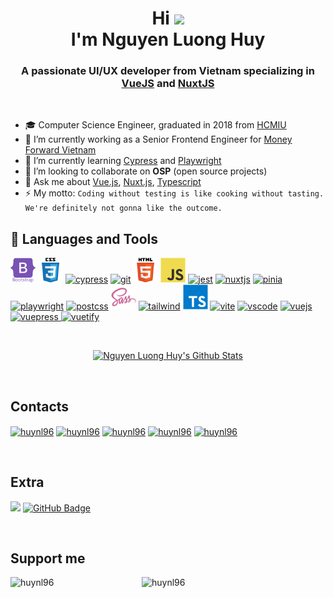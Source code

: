 <h1 align="center">Hi <img src="https://raw.githubusercontent.com/MartinHeinz/MartinHeinz/master/wave.gif" width="30px"> <br /> I'm Nguyen Luong Huy</h1>
<h3 align="center">A passionate UI/UX developer from Vietnam specializing in <a href="https://vuejs.org/" target="_blank">VueJS</a> and <a href="https://nuxtjs.org/" target="_blank">NuxtJS</a></h3>

<br />

- 🎓 Computer Science Engineer, graduated in 2018 from [HCMIU](https://hcmiu.edu.vn/en/)
- 🔭 I’m currently working as a Senior Frontend Engineer for [Money Forward Vietnam](https://corp.moneyforward.com/en/)
- 🌱 I’m currently learning [Cypress](https://www.cypress.io/) and [Playwright](https://playwright.dev/)
- 👯 I’m looking to collaborate on **OSP** (open source projects)
- 💬 Ask me about [Vue.js](https://vuejs.org/), [Nuxt.js](https://nuxtjs.org/), [Typescript](https://www.typescriptlang.org/)
- ⚡ My motto: `Coding without testing is like cooking without tasting. We're definitely not gonna like the outcome.`

## 🔨 Languages and Tools
<p>
  <a href="https://getbootstrap.com" target="_blank"><img src="https://raw.githubusercontent.com/devicons/devicon/master/icons/bootstrap/bootstrap-plain-wordmark.svg" alt="bootstrap" width="40" height="40"/></a> 
  <a href="https://www.w3schools.com/css/" target="_blank"><img src="https://raw.githubusercontent.com/devicons/devicon/master/icons/css3/css3-original-wordmark.svg" alt="css3" width="40" height="40"/></a> 
  <a href="https://www.cypress.io" target="_blank"><img src="https://raw.githubusercontent.com/simple-icons/simple-icons/6e46ec1fc23b60c8fd0d2f2ff46db82e16dbd75f/icons/cypress.svg" alt="cypress" width="40" height="40"/></a> 
  <a href="https://git-scm.com/" target="_blank"><img src="https://www.vectorlogo.zone/logos/git-scm/git-scm-icon.svg" alt="git" width="40" height="40"/></a>
  <a href="https://www.w3.org/html/" target="_blank"><img src="https://raw.githubusercontent.com/devicons/devicon/master/icons/html5/html5-original-wordmark.svg" alt="html5" width="40" height="40"/></a> 
  <a href="https://developer.mozilla.org/en-US/docs/Web/JavaScript" target="_blank"><img src="https://raw.githubusercontent.com/devicons/devicon/master/icons/javascript/javascript-original.svg" alt="javascript" width="40" height="40"/></a>
  <a href="https://jestjs.io" target="_blank"><img src="https://www.vectorlogo.zone/logos/jestjsio/jestjsio-icon.svg" alt="jest" width="40" height="40"/></a> 
  <a href="https://nuxtjs.org/" target="_blank"><img src="https://www.vectorlogo.zone/logos/nuxtjs/nuxtjs-icon.svg" alt="nuxtjs" width="40" height="40"/></a> 
  <a href="https://pinia.vuejs.org/" target="_blank"><img src="https://user-images.githubusercontent.com/15758406/177040546-4fe07557-f96f-4f5b-9ab8-7e9fa906b9d4.png" alt="pinia" width="40" height="40" /></a>
  <a href="https://playwright.dev/" target="_blank"><img src="https://user-images.githubusercontent.com/15758406/177038934-dab43a4e-fc8b-4b40-8491-4f34b4123882.png" alt="playwright" width="40" height="40" /></a>
  <a href="https://postcss.org/" target="_blank"><img src="https://user-images.githubusercontent.com/15758406/177040321-22a2a008-8c5a-43e1-9b64-77a28e404b21.png" alt="postcss" width="40" height="40" /></a>
  <a href="https://sass-lang.com" target="_blank"><img src="https://raw.githubusercontent.com/devicons/devicon/master/icons/sass/sass-original.svg" alt="sass" width="40" height="40"/></a>
  <a href="https://tailwindcss.com/" target="_blank"><img src="https://www.vectorlogo.zone/logos/tailwindcss/tailwindcss-icon.svg" alt="tailwind" width="40" height="40"/></a>
  <a href="https://www.typescriptlang.org/" target="_blank"><img src="https://raw.githubusercontent.com/devicons/devicon/master/icons/typescript/typescript-original.svg" alt="typescript" width="40" height="40"/></a> 
  <a href="https://vitejs.dev/" target="_blank"><img src="https://user-images.githubusercontent.com/15758406/177040495-d9adfa74-1c22-4c65-87b1-b44d181d85e5.png" alt="vite" width="40" height="40"/></a>
  <a href="https://code.visualstudio.com/" target="_blank"><img src="https://user-images.githubusercontent.com/15758406/177038823-3f8e73d0-dda7-42e0-abab-6aa95640cd76.png" alt="vscode" width="40" height="40"/></a>
  <a href="https://vuejs.org/" target="_blank"><img src="https://user-images.githubusercontent.com/15758406/177040589-c484a368-3bc3-4671-be02-051cb68318e4.png" alt="vuejs" width="40" height="40"/></a> <a href="https://vuepress.vuejs.org/" target="_blank"> <img src="https://raw.githubusercontent.com/AliasIO/wappalyzer/master/src/drivers/webextension/images/icons/VuePress.svg" alt="vuepress" width="40" height="40"/> </a> 
  <a href="https://vuetifyjs.com/en/" target="_blank"><img src="https://bestofjs.org/logos/vuetify.svg" alt="vuetify" width="40" height="40"/></a>
</p>

<br />

<p align="center">
  <a href="https://github.com/huynl-96"><img alt="Nguyen Luong Huy's Github Stats" src="https://github-readme-stats.vercel.app/api?username=huynl-96&show_icons=true&count_private=true&theme=tokyonight&hide_border=true&bg_color=0D1117" /></a>
</p>

<br />

## Contacts

<p align="left">
	<a href="https://www.upwork.com/freelancers/~01730a283f36792ace" target="blank"><img align="center" src="https://user-images.githubusercontent.com/15758406/177040462-6053e1cb-5dad-4e24-9e1d-fa1c9bb2343f.png" alt="huynl96" height="40" width="40" /></a>
	<a href="https://www.linkedin.com/in/luong-huy-nguyen-a051311b2/" target="blank"><img align="center" src="https://raw.githubusercontent.com/rahuldkjain/github-profile-readme-generator/master/src/images/icons/Social/linked-in-alt.svg" alt="huynl96" height="40" width="40" /></a>
	<a href="https://join.skype.com/invite/WqUXlK4bJe0u" target="blank"><img align="center" src="https://user-images.githubusercontent.com/15758406/177040391-90b997b2-b6e2-4067-ae52-44f949ac8cb5.png" alt="huynl96" height="40" width="40" /></a>
	<a href="https://twitter.com/huynl96" target="blank"><img align="center" src="https://raw.githubusercontent.com/rahuldkjain/github-profile-readme-generator/master/src/images/icons/Social/twitter.svg" alt="huynl96" height="40" width="40" /></a>
	<a href="https://www.facebook.com/huynl96" target="blank"><img align="center" src="https://raw.githubusercontent.com/rahuldkjain/github-profile-readme-generator/master/src/images/icons/Social/facebook.svg" alt="huynl96" height="40" width="40" /></a>
</p>

<br />

## Extra

<a href="https://github.com/Meghna-DAS/github-profile-views-counter"><img src="https://komarev.com/ghpvc/?username=huynl-96"></a>
<a href="https://github.com/huynl-96?tab=followers"><img src="https://img.shields.io/github/followers/huynl-96?label=Followers&style=social" alt="GitHub Badge"></a>

<br />

## Support me

<a href="https://www.buymeacoffee.com/huynl96"><img align="left" src="https://cdn.buymeacoffee.com/buttons/v2/default-yellow.png" height="50" width="210" alt="huynl96" /></a>
<a href="https://ko-fi.com/huynl96"><img align="left" src="https://cdn.ko-fi.com/cdn/kofi3.png?v=3" height="50" width="210" alt="huynl96" /></a>
